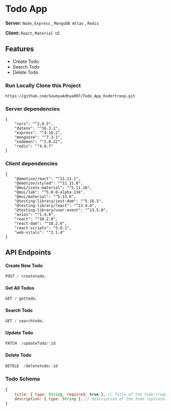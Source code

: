 # Todo App

**Server:** `Node`, `Express` , `MongoDB Atlas` , `Redis `

**Client:** `React`, `Material UI `

## Features

- Create Todo
- Search Todo
- Delete Todo

### Run Locally Clone this Project

```
https://github.com/SoumyaAdhya007/Todo_App_Kodertroop.git
```

### Server dependencies

```
{
    "cors": "^2.8.5",
    "dotenv": "^16.3.1",
    "express": "^4.18.2",
    "mongoose": "^7.3.1",
    "nodemon": "^2.0.22",
    "redis": "^4.6.7"
}
```

### Client dependencies

```
{
    "@emotion/react": "^11.11.1",
    "@emotion/styled": "^11.11.0",
    "@mui/icons-material": "^5.11.16",
    "@mui/lab": "^5.0.0-alpha.134",
    "@mui/material": "^5.13.6",
    "@testing-library/jest-dom": "^5.16.5",
    "@testing-library/react": "^13.4.0",
    "@testing-library/user-event": "^13.5.0",
    "axios": "^1.4.0",
    "react": "^18.2.0",
    "react-dom": "^18.2.0",
    "react-scripts": "5.0.1",
    "web-vitals": "^2.1.4"
}
```

## API Endpoints

#### Create New Todo

```javascript
POST / createtodo;
```

#### Get All Todos

```javascript
GET / gettodo;
```

#### Search Todo

```javascript
GET / searchtodo;
```

#### Update Todo

```javascript
PATCH  /updateTodo/:id
```

#### Delete Todo

```javascript
DETELE  /deletetodo/:id
```

### Todo Schema

```javascript
{
    title: { type: String, required: true }, // Title of the todo (require  field)
    description: { type: String }, // Description of the todo (optional field)
}


```
